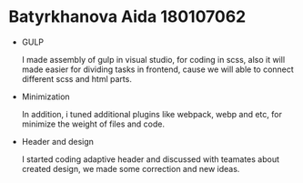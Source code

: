 # Batyrkhanova Aida 180107062
* GULP
  
  I made assembly of gulp in visual studio, for coding in scss, also it will made easier for dividing tasks in frontend, cause we will able to connect different scss and html parts. 
  
* Minimization

  In addition, i tuned additional plugins like webpack, webp and etc, for minimize the weight of files and code.

* Header and design

  I started coding adaptive header and discussed with teamates about created design, we made some correction and new ideas.


